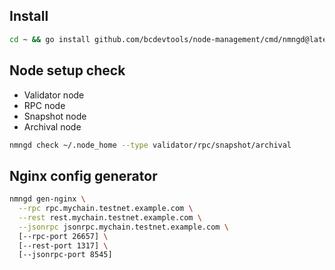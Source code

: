 ## Install
```bash
cd ~ && go install github.com/bcdevtools/node-management/cmd/nmngd@latest
```

## Node setup check
- Validator node
- RPC node
- Snapshot node
- Archival node

```bash
nmngd check ~/.node_home --type validator/rpc/snapshot/archival
```

## Nginx config generator

```bash
nmngd gen-nginx \
  --rpc rpc.mychain.testnet.example.com \
  --rest rest.mychain.testnet.example.com \
  --jsonrpc jsonrpc.mychain.testnet.example.com \
  [--rpc-port 26657] \
  [--rest-port 1317] \
  [--jsonrpc-port 8545]
```
